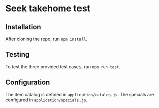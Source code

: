 # Seek takehome test

## Installation

After cloning the repo, run `npm install`.

## Testing

To test the three provided test cases, run `npm run test`.

## Configuration

The item catalog is defined in `application/catalog.js`. The specials are configured in `application/specials.js`.